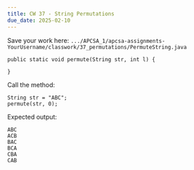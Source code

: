 ```yaml
---
title: CW 37 - String Permutations
due_date: 2025-02-10
---
```


Save your work here: `.../APCSA_1/apcsa-assignments-YourUsername/classwork/37_permutations/PermuteString.java`

```
public static void permute(String str, int l) {

}
```

Call the method:
```
String str = "ABC";
permute(str, 0);
```

Expected output:
```
ABC
ACB
BAC
BCA
CBA
CAB
```
